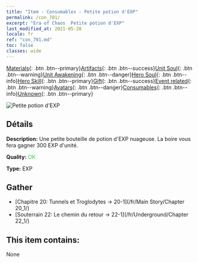 ```yaml
---
title: "Item - Consumables - Petite potion d'EXP"
permalink: /con_701/
excerpt: "Era of Chaos  Petite potion d'EXP"
last_modified_at: 2021-05-28
locale: fr
ref: "con_701.md"
toc: false
classes: wide
---
```

 [Materials](/ItemsFR/){: .btn .btn--primary}[Artifacts](/ItemsFR/Artifacts/){: .btn .btn--success}[Unit Soul](/ItemsFR/UnitSoul/){: .btn .btn--warning}[Unit Awakening](/ItemsFR/UnitAwakening/){: .btn .btn--danger}[Hero Soul](/ItemsFR/HeroSoul/){: .btn .btn--info}[Hero Skill](/ItemsFR/HeroSkill/){: .btn .btn--primary}[Gift](/ItemsFR/Gift/){: .btn .btn--success}[Event related](/ItemsFR/Events/){: .btn .btn--warning}[Avatars](/ItemsFR/Avatars/){: .btn .btn--danger}[Consumables](/ItemsFR/Consumables/){: .btn .btn--info}[Unknown](/ItemsFR/Unknown/){: .btn .btn--primary}

 ![Petite potion d'EXP](/images/t/i_501.png)

## Détails
 **Description:** Une petite bouteille de potion d'EXP nuageuse. La boire vous fera gagner 300 EXP d'unité.

 **Quality:** <span style="color: #32CD32">OK</span>

 **Type:** EXP

## Gather

*    [Chapitre 20: Tunnels et Troglodytes -> 20-1](/fr/Main Story/Chapter 20_1/) 
*    [Souterrain 22: Le chemin du retour -> 22-1](/fr/Underground/Chapter 22_1/) 

## This item contains:

  None

